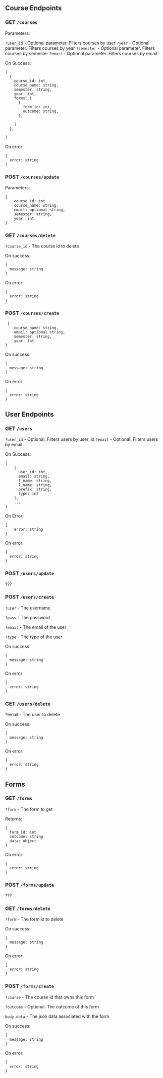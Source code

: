 ## Course Endpoints

### GET `/courses`
Parameters:

`?user_id` - Optional parameter. Filters courses by user
`?year` - Optional parameter. Filters courses by year
`?semester` - Optional parameter. Filters courses by semester
`?email` - Optional parameter. Filters courses by email

On Success:

```
[
  {
    course_id: int,
    course_name: string,
    semester: string,
    year: int,
    forms: [
      {
        form_id: int,
        outcome: string,
      },
      ...
    ]
  },
  ...
]
```

On error:
```
{
  error: string
}
```

### POST `/courses/update`

Parameters:
```
{
    course_id: int
    course_name: string,
    email: optional string,
    semester: string,
    year: int
}
```


### GET `/courses/delete`

`?course_id` - The course id to delete

On success:

```
{
  message: string
}
```

On error:

```
{
  error: string
}
```


### POST `/courses/create`

```
 {
    course_name: string,
    email: optional string,
    semester: string,
    year: int
}
```

On success:

```
{
  message: string
}
```

On error:

```
{
  error: string
}
```

## User Endpoints

### GET `/users`

`?user_id` - Optional. Filters users by user_id
`?email` - Optional. Filters users by email


On Success:

```
[
    {
      user_id: int,
      email: string, 
      f_name: string, 
      l_name: string, 
      prefix: string, 
      type: int
    },
    ...
]
```

On Error:

```
{
    error: string
}
```

On error:

```
{
  error: string
}
```

### POST `/users/update`
???

### POST `/users/create`

`?user` - The username
    
`?pass` - The password

`?email` - The email of the user

`?type` - The type of the user

On success:

```
{
  message: string
}
```

On error:

```
{
  error: string
}
```

### GET `/users/delete`

?email - The user to delete

On success:

```
{
  message: string
}
```

On error:

```
{
  error: string
}
```

## Forms

### GET `/forms`

`?form` - The form to get

Returns:
```
{
  form_id: int
  outcome: string
  data: object
}
```

On error:

```
{
  error: string
}
```

### POST `/forms/update`
???

### GET `/forms/delete`

`?form` - The form id to delete

On success:

```
{
  message: string
}
```

On error:

```
{
  error: string
}
```

### POST `/forms/create`
`?course` - The course id that owns this form

`?outcome` - Optional. The outcome of this form

`body.data` - The json data associated with the form

On success:

```
{
  message: string
}
```

On error:

```
{
  error: string
}
```
